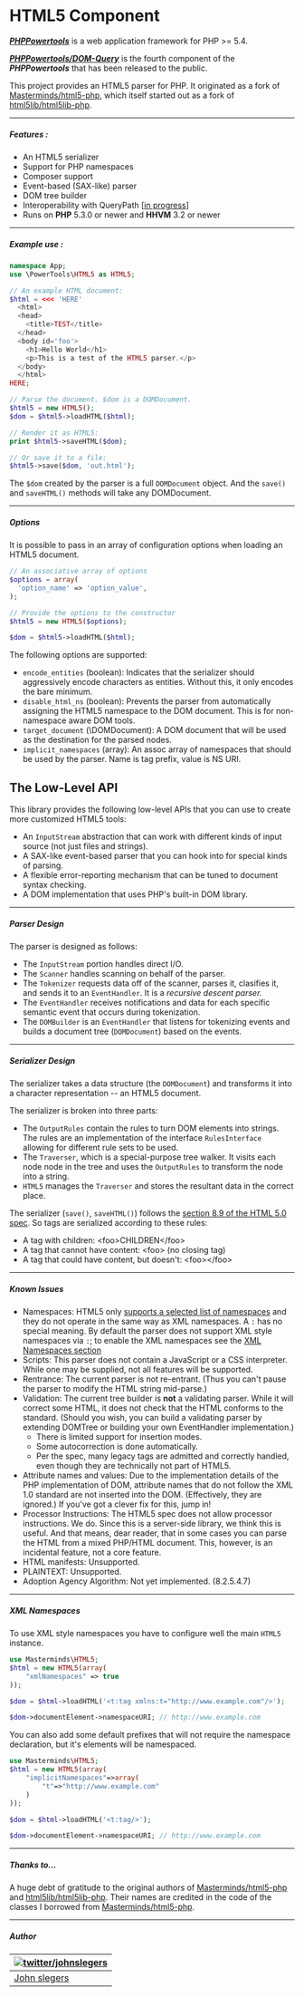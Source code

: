 # HTML5 Component

***[PHPPowertools](https://github.com/PHPPowertools)*** is a web application framework for PHP >= 5.4.

***[PHPPowertools/DOM-Query](https://github.com/PHPPowertools/HTML5)*** is the fourth component of the ***PHPPowertools*** that has been released to the public.

This project provides an HTML5 parser for PHP. It originated as a fork of [Masterminds/html5-php](https://github.com/Masterminds/html5-php), which itself started out as a fork of [html5lib/html5lib-php](https://github.com/html5lib/html5lib-php).

-----

##### Features :

- An HTML5 serializer
- Support for PHP namespaces
- Composer support
- Event-based (SAX-like) parser
- DOM tree builder
- Interoperability with QueryPath [[in progress](https://github.com/technosophos/querypath/issues/114)]
- Runs on **PHP** 5.3.0 or newer and **HHVM** 3.2 or newer

-----

##### Example use :

```php
namespace App;
use \PowerTools\HTML5 as HTML5;

// An example HTML document:
$html = <<< 'HERE'
  <html>
  <head>
    <title>TEST</title>
  </head>
  <body id='foo'>
    <h1>Hello World</h1>
    <p>This is a test of the HTML5 parser.</p>
  </body>
  </html>
HERE;

// Parse the document. $dom is a DOMDocument.
$html5 = new HTML5();
$dom = $html5->loadHTML($html);

// Render it as HTML5:
print $html5->saveHTML($dom);

// Or save it to a file:
$html5->save($dom, 'out.html');
```

The `$dom` created by the parser is a full `DOMDocument` object. And the
`save()` and `saveHTML()` methods will take any DOMDocument.

-----

##### Options

It is possible to pass in an array of configuration options when loading
an HTML5 document.

```php
// An associative array of options
$options = array(
  'option_name' => 'option_value',
);

// Provide the options to the constructor
$html5 = new HTML5($options);

$dom = $html5->loadHTML($html);
```

The following options are supported:

* `encode_entities` (boolean): Indicates that the serializer should aggressively
  encode characters as entities. Without this, it only encodes the bare
  minimum.
* `disable_html_ns` (boolean): Prevents the parser from automatically
  assigning the HTML5 namespace to the DOM document. This is for
  non-namespace aware DOM tools.
* `target_document` (\DOMDocument): A DOM document that will be used as the
  destination for the parsed nodes.
* `implicit_namespaces` (array): An assoc array of namespaces that should be
  used by the parser. Name is tag prefix, value is NS URI.

## The Low-Level API

This library provides the following low-level APIs that you can use to
create more customized HTML5 tools:

- An `InputStream` abstraction that can work with different kinds of
input source (not just files and strings).
- A SAX-like event-based parser that you can hook into for special kinds
of parsing.
- A flexible error-reporting mechanism that can be tuned to document
syntax checking.
- A DOM implementation that uses PHP's built-in DOM library.

-----

##### Parser Design

The parser is designed as follows:

- The `InputStream` portion handles direct I/O.
- The `Scanner` handles scanning on behalf of the parser.
- The `Tokenizer` requests data off of the scanner, parses it, clasifies
it, and sends it to an `EventHandler`. It is a *recursive descent parser.*
- The `EventHandler` receives notifications and data for each specific
semantic event that occurs during tokenization.
- The `DOMBuilder` is an `EventHandler` that listens for tokenizing
events and builds a document tree (`DOMDocument`) based on the events.

-----

##### Serializer Design

The serializer takes a data structure (the `DOMDocument`) and transforms
it into a character representation -- an HTML5 document.

The serializer is broken into three parts:

- The `OutputRules` contain the rules to turn DOM elements into strings. The
rules are an implementation of the interface `RulesInterface` allowing for
different rule sets to be used. 
- The `Traverser`, which is a special-purpose tree walker. It visits
each node node in the tree and uses the `OutputRules` to transform the node
into a string.
- `HTML5` manages the `Traverser` and stores the resultant data
in the correct place.

The serializer (`save()`, `saveHTML()`) follows the 
[section 8.9 of the HTML 5.0 spec](http://www.w3.org/TR/2012/CR-html5-20121217/syntax.html#serializing-html-fragments).
So tags are serialized according to these rules:

- A tag with children: &lt;foo&gt;CHILDREN&lt;/foo&gt;
- A tag that cannot have content: &lt;foo&gt; (no closing tag)
- A tag that could have content, but doesn't: &lt;foo&gt;&lt;/foo&gt;

-----

##### Known Issues

- Namespaces: HTML5 only [supports a selected list of namespaces](http://www.w3.org/TR/html5/infrastructure.html#namespaces)
  and they do not operate in the same way as XML namespaces. A `:` has no special
  meaning. 
  By default the parser does not support XML style namespaces via `:`; 
  to enable the XML namespaces see the  [XML Namespaces section](#xml-namespaces)
- Scripts: This parser does not contain a JavaScript or a CSS
  interpreter. While one may be supplied, not all features will be
  supported.
- Rentrance: The current parser is not re-entrant. (Thus you can't pause
  the parser to modify the HTML string mid-parse.)
- Validation: The current tree builder is **not** a validating parser.
  While it will correct some HTML, it does not check that the HTML
  conforms to the standard. (Should you wish, you can build a validating
  parser by extending DOMTree or building your own EventHandler
  implementation.)
  * There is limited support for insertion modes.
  * Some autocorrection is done automatically.
  * Per the spec, many legacy tags are admitted and correctly handled,
    even though they are technically not part of HTML5.
- Attribute names and values: Due to the implementation details of the
  PHP implementation of DOM, attribute names that do not follow the 
  XML 1.0 standard are not inserted into the DOM. (Effectively, they
  are ignored.) If you've got a clever fix for this, jump in!
- Processor Instructions: The HTML5 spec does not allow processor
  instructions. We do. Since this is a server-side library, we think
  this is useful. And that means, dear reader, that in some cases you
  can parse the HTML from a mixed PHP/HTML document. This, however, 
  is an incidental feature, not a core feature.
- HTML manifests: Unsupported.
- PLAINTEXT: Unsupported.
- Adoption Agency Algorithm: Not yet implemented. (8.2.5.4.7)

-----

##### XML Namespaces

To use XML style namespaces you have to configure well the main `HTML5` instance.

```php
use Masterminds\HTML5;
$html = new HTML5(array(
    "xmlNamespaces" => true
));

$dom = $html->loadHTML('<t:tag xmlns:t="http://www.example.com"/>');

$dom->documentElement->namespaceURI; // http://www.example.com

```

You can also add some default prefixes that will not require the namespace declaration,
but it's elements will be namespaced.

```php
use Masterminds\HTML5;
$html = new HTML5(array(
    "implicitNamespaces"=>array(
        "t"=>"http://www.example.com"
    )
));

$dom = $html->loadHTML('<t:tag/>');

$dom->documentElement->namespaceURI; // http://www.example.com

```

-----

##### Thanks to...

A huge debt of gratitude to the original authors of [Masterminds/html5-php](https://github.com/Masterminds/html5-php) and [html5lib/html5lib-php](https://github.com/html5lib/html5lib-php). Their names are credited in the code of the classes I borrowed from [Masterminds/html5-php](https://github.com/Masterminds/html5-php).

-----
##### Author

| [![twitter/johnslegers](https://en.gravatar.com/avatar/bf4cc94221382810233575862875e687?s=70)](http://twitter.com/johnslegers "Follow @johnslegers on Twitter") |
|---|
| [John slegers](http://www.johnslegers.com/) |
